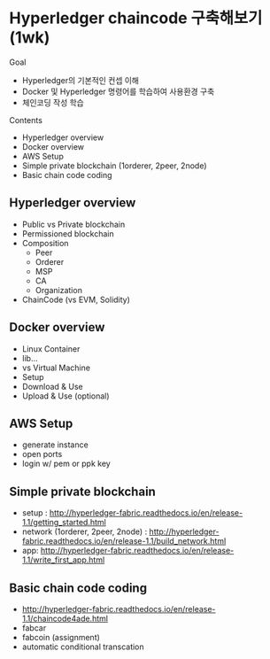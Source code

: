 
Hyperledger chaincode 구축해보기 (1wk)
=============

Goal
 - Hyperledger의 기본적인 컨셉 이해
 - Docker 및 Hyperledger 명령어를 학습하여 사용환경 구축 
 - 체인코딩 작성 학습

Contents
- Hyperledger overview
- Docker overview
- AWS Setup
- Simple private blockchain (1orderer, 2peer, 2node)
- Basic chain code coding 

Hyperledger overview
-------------

- Public vs Private blockchain
- Permissioned blockchain
- Composition
    - Peer
    - Orderer
    - MSP
    - CA
    - Organization
- ChainCode (vs EVM, Solidity)

Docker overview
-------------

- Linux Container
- lib...
- vs Virtual Machine
- Setup
- Download & Use
- Upload & Use (optional)

AWS Setup
-------------
 - generate instance
 - open ports
 - login w/ pem or ppk key

Simple private blockchain
-------------
- setup : http://hyperledger-fabric.readthedocs.io/en/release-1.1/getting_started.html
- network (1orderer, 2peer, 2node) : http://hyperledger-fabric.readthedocs.io/en/release-1.1/build_network.html
- app: http://hyperledger-fabric.readthedocs.io/en/release-1.1/write_first_app.html


Basic chain code coding 
-------------

- http://hyperledger-fabric.readthedocs.io/en/release-1.1/chaincode4ade.html
- fabcar
- fabcoin (assignment)
- automatic conditional transcation
